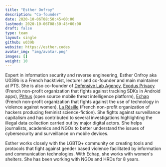 ```yaml
---
title: "Esther Onfroy"
description: "Co-founder"
date: 2020-10-06T08:50:45+00:00
lastmod: 2020-10-06T08:50:45+00:00
draft: false
type: team
layout: single
github: u039b
website: https://esther.codes
avatar_img: "img/avatar.png"
images: []
weight: 10
---
```


Expert in information security and reverse engineering, Esther Onfroy aka U039b is a French hacktivist, lecturer and co-founder and main maintainer at PTS. She is also co-founder of [Defensive Lab Agency](https://defensive-lab.agency/), [Exodus Privacy](https://exodus-privacy.eu.org/en/) (French non-profit organization that fights against tracking SDKs in Android apps), [Pithus](https://beta.pithus.org/) (open source mobile threat intelligence platform), [Echap](https://echap.eu.org/) (French non-profit organization that fights against the use of technology in violence against women), [La Résille](https://laresille.fr/) (French non-profit organization of hackers producing feminist science-fiction). She fights against surveillance capitalism and has contributed to several investigations highlighting the illegal data collection carried out by major digital actors. She helps journalists, academics and NGOs to better understand the issues of cybersecurity and surveillance on mobile devices.

Esther works closely with the LGBTQ+ community on creating tools and protocols that fight against gender based violence facilitated by information and communication technologies. With Echap, she works with women's shelters. She has been working with NGOs and HRDs for 8 years.
